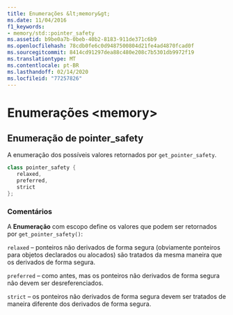 ```yaml
---
title: Enumerações &lt;memory&gt;
ms.date: 11/04/2016
f1_keywords:
- memory/std::pointer_safety
ms.assetid: b9be0a7b-0beb-40b2-8183-911de371c6b9
ms.openlocfilehash: 78cdb0fe6c0d9487500804d21fe4ad4870fcad0f
ms.sourcegitcommit: 8414cd91297dea88c480e208c7b5301db9972f19
ms.translationtype: MT
ms.contentlocale: pt-BR
ms.lasthandoff: 02/14/2020
ms.locfileid: "77257826"
---
```

# <a name="ltmemorygt-enums"></a>Enumerações &lt;memory&gt;

## <a name="pointer_safety"></a>Enumeração de pointer_safety

A enumeração dos possíveis valores retornados por `get_pointer_safety`.

```cpp
class pointer_safety {
   relaxed,
   preferred,
   strict
};
```

### <a name="remarks"></a>Comentários

A **Enumeração** com escopo define os valores que podem ser retornados por `get_pointer_safety()`:

`relaxed` – ponteiros não derivados de forma segura (obviamente ponteiros para objetos declarados ou alocados) são tratados da mesma maneira que os derivados de forma segura.

`preferred` – como antes, mas os ponteiros não derivados de forma segura não devem ser desreferenciados.

`strict` – os ponteiros não derivados de forma segura devem ser tratados de maneira diferente dos derivados de forma segura.
